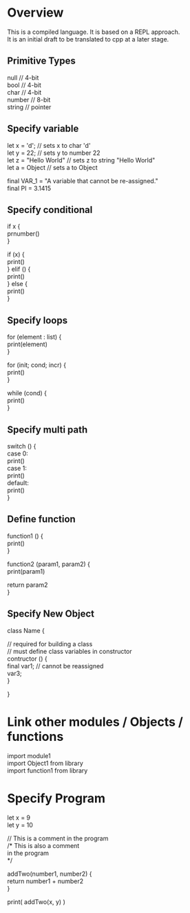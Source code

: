 # Overview

This is a compiled language. It is based on a REPL approach.  
It is an initial draft to be translated to cpp at a later stage.  

## Primitive Types

null      // 4-bit  
bool      // 4-bit  
char      // 4-bit  
number    // 8-bit  
string    // pointer  

## Specify variable

let x = 'd';            // sets x to char 'd'  
let y = 22;             // sets y to number 22  
let z = "Hello World"   // sets z to string "Hello World"  
let a = Object          // sets a to Object  

final VAR_1 = "A variable that cannot be re-assigned."  
final PI = 3.1415  

## Specify conditional  

if x {  
  prnumber()  
}  

if (x) {  
  print()  
} elif () {  
  print()  
} else {  
  print()  
}  

## Specify loops  

for (element : list) {  
  print(element)  
}  

for (init; cond; incr) {  
  print()  
}  

while (cond) {  
  print()  
}  

## Specify multi path 

switch () {  
  case 0:  
    print()  
  case 1:  
    print()  
  default:  
    print()  
}  

## Define function

function1 () {  
  print()  
}  

function2 (param1, param2) {  
  print(param1)  

  return param2  
}  

## Specify New Object

class Name {  

  // required for building a class  
  // must define class variables in constructor  
  contructor () {  
    final var1; // cannot be reassigned  
    var3;  
  }  
  
}  

# Link other modules / Objects / functions
import module1  
import Object1 from library  
import function1 from library  

# Specify Program

let x = 9  
let y = 10  

// This is a comment in the program  
/*  This is also a comment  
    in the program  
*/  

addTwo(number1, number2) {  
  return number1 + number2  
}  

print( addTwo(x, y) )  
